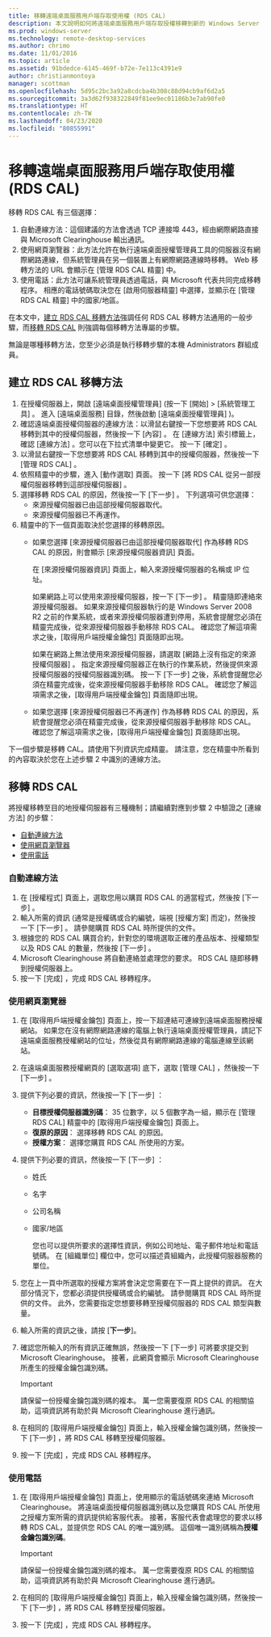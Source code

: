 ```yaml
---
title: 移轉遠端桌面服務用戶端存取使用權 (RDS CAL)
description: 本文說明如何將遠端桌面服務用戶端存取授權移轉到新的 Windows Server 2016 授權伺服器。
ms.prod: windows-server
ms.technology: remote-desktop-services
ms.author: chrimo
ms.date: 11/01/2016
ms.topic: article
ms.assetid: 91bdedce-6145-469f-b72e-7e113c4391e9
author: christianmontoya
manager: scottman
ms.openlocfilehash: 5d95c2bc3a92a8cdcba4b308c88d94cb9af6d2a5
ms.sourcegitcommit: 3a3d62f938322849f81ee9ec01186b3e7ab90fe0
ms.translationtype: HT
ms.contentlocale: zh-TW
ms.lasthandoff: 04/23/2020
ms.locfileid: "80855991"
---
```

# <a name="migrate-your-remote-desktop-services-client-access-licenses-rds-cals"></a>移轉遠端桌面服務用戶端存取使用權 (RDS CAL)

移轉 RDS CAL 有三個選擇：
1. 自動連線方法：這個建議的方法會透過 TCP 連接埠 443，經由網際網路直接與 Microsoft Clearinghouse 輸出通訊。  
2. 使用網頁瀏覽器：此方法允許在執行遠端桌面授權管理員工具的伺服器沒有網際網路連線，但系統管理員在另一個裝置上有網際網路連線時移轉。 Web 移轉方法的 URL 會顯示在 [管理 RDS CAL 精靈] 中。 
3. 使用電話：此方法可讓系統管理員透過電話，與 Microsoft 代表共同完成移轉程序。 相應的電話號碼取決您在 [啟用伺服器精靈] 中選擇，並顯示在 [管理 RDS CAL 精靈] 中的國家/地區。

在本文中，[建立 RDS CAL 移轉方法](#establish-rds-cal-migration-method)強調任何 RDS CAL 移轉方法通用的一般步驟，而[移轉 RDS CAL](#migrate-rds-cals) 則強調每個移轉方法專屬的步驟。

無論是哪種移轉方法，您至少必須是執行移轉步驟的本機 Administrators 群組成員。

## <a name="establish-rds-cal-migration-method"></a>建立 RDS CAL 移轉方法

1. 在授權伺服器上，開啟 [遠端桌面授權管理員]  (按一下 [開始] > [系統管理工具]  。 進入 [遠端桌面服務]  目錄，然後啟動 [遠端桌面授權管理員]  )。
2. 確認遠端桌面授權伺服器的連線方法：以滑鼠右鍵按一下您想要將 RDS CAL 移轉到其中的授權伺服器，然後按一下 [內容]  。 在 [連線方法]  索引標籤上，確認 [連線方法]  。您可以在下拉式清單中變更它。 按一下 [確定]  。
3. 以滑鼠右鍵按一下您想要將 RDS CAL 移轉到其中的授權伺服器，然後按一下 [管理 RDS CAL]  。
4. 依照精靈中的步驟，進入 [動作選取]  頁面。 按一下 [將 RDS CAL 從另一部授權伺服器移轉到這部授權伺服器]  。
6. 選擇移轉 RDS CAL 的原因，然後按一下 [下一步]  。 下列選項可供您選擇：
    - 來源授權伺服器已由這部授權伺服器取代。
    - 來源授權伺服器已不再運作。
7. 精靈中的下一個頁面取決於您選擇的移轉原因。
    - 如果您選擇 [來源授權伺服器已由這部授權伺服器取代]  作為移轉 RDS CAL 的原因，則會顯示 [來源授權伺服器資訊]  頁面。
    
       在 [來源授權伺服器資訊] 頁面上，輸入來源授權伺服器的名稱或 IP 位址。

       如果網路上可以使用來源授權伺服器，按一下 [下一步]  。 精靈隨即連絡來源授權伺服器。 如果來源授權伺服器執行的是 Windows Server 2008 R2 之前的作業系統，或者來源授權伺服器遭到停用，系統會提醒您必須在精靈完成後，從來源授權伺服器手動移除 RDS CAL。 確認您了解這項需求之後，[取得用戶端授權金鑰包]  頁面隨即出現。

       如果在網路上無法使用來源授權伺服器，請選取 [網路上沒有指定的來源授權伺服器]  。 指定來源授權伺服器正在執行的作業系統，然後提供來源授權伺服器的授權伺服器識別碼。 按一下 [下一步]  之後，系統會提醒您必須在精靈完成後，從來源授權伺服器手動移除 RDS CAL。 確認您了解這項需求之後，[取得用戶端授權金鑰包]  頁面隨即出現。

    - 如果您選擇 [來源授權伺服器已不再運作]  作為移轉 RDS CAL 的原因，系統會提醒您必須在精靈完成後，從來源授權伺服器手動移除 RDS CAL。 確認您了解這項需求之後，[取得用戶端授權金鑰包]  頁面隨即出現。

下一個步驟是移轉 CAL。請使用下列資訊完成精靈。 請注意，您在精靈中所看到的內容取決於您在上述步驟 2 中識別的連線方法。

## <a name="migrate-rds-cals"></a>移轉 RDS CAL

將授權移轉至目的地授權伺服器有三種機制；請繼續對應到步驟 2 中驗證之 [連線方法]  的步驟：
  - [自動連線方法](#automatic-connection-method)
  - [使用網頁瀏覽器](#using-a-web-browser)
  - [使用電話](#using-a-telephone)

### <a name="automatic-connection-method"></a>自動連線方法

1. 在 [授權程式]  頁面上，選取您用以購買 RDS CAL 的適當程式，然後按 [下一步]  。
2. 輸入所需的資訊 (通常是授權碼或合約編號，端視 [授權方案]  而定)，然後按一下 [下一步]  。 請參閱購買 RDS CAL 時所提供的文件。
4. 根據您的 RDS CAL 購買合約，針對您的環境選取正確的產品版本、授權類型以及 RDS CAL 的數量，然後按 [下一步]  。
5. Microsoft Clearinghouse 將自動連絡並處理您的要求。 RDS CAL 隨即移轉到授權伺服器上。
6. 按一下 [完成]  ，完成 RDS CAL 移轉程序。

### <a name="using-a-web-browser"></a>使用網頁瀏覽器
1. 在 [取得用戶端授權金鑰包]  頁面上，按一下超連結可連線到遠端桌面服務授權網站。
   如果您在沒有網際網路連線的電腦上執行遠端桌面授權管理員，請記下遠端桌面服務授權網站的位址，然後從具有網際網路連線的電腦連線至該網站。 
2. 在遠端桌面服務授權網頁的 [選取選項]  底下，選取 [管理 CAL]  ，然後按一下 [下一步]  。
3. 提供下列必要的資訊，然後按一下 [下一步]  ：
    - **目標授權伺服器識別碼**： 35 位數字，以 5 個數字為一組，顯示在 [管理 RDS CAL] 精靈中的 [取得用戶端授權金鑰包]  頁面上。
    - **復原的原因**： 選擇移轉 RDS CAL 的原因。
    - **授權方案**： 選擇您購買 RDS CAL 所使用的方案。
4. 提供下列必要的資訊，然後按一下 [下一步]  ：
   - 姓氏
   - 名字
   - 公司名稱
   - 國家/地區

     您也可以提供所要求的選擇性資訊，例如公司地址、電子郵件地址和電話號碼。 在 [組織單位] 欄位中，您可以描述貴組織內，此授權伺服器服務的單位。

5. 您在上一頁中所選取的授權方案將會決定您需要在下一頁上提供的資訊。 在大部分情況下，您都必須提供授權碼或合約編號。 請參閱購買 RDS CAL 時所提供的文件。 此外，您需要指定您想要移轉至授權伺服器的 RDS CAL 類型與數量。
6. 輸入所需的資訊之後，請按 [**下一步**]。
7. 確認您所輸入的所有資訊正確無誤，然後按一下 [下一步]  可將要求提交到 Microsoft Clearinghouse。 接著，此網頁會顯示 Microsoft Clearinghouse 所產生的授權金鑰包識別碼。

   > [!IMPORTANT] 
   > 請保留一份授權金鑰包識別碼的複本。 萬一您需要復原 RDS CAL 的相關協助，這項資訊將有助於與 Microsoft Clearinghouse 進行通訊。

8. 在相同的 [取得用戶端授權金鑰包]  頁面上，輸入授權金鑰包識別碼，然後按一下 [下一步]  ，將 RDS CAL 移轉至授權伺服器。
9. 按一下 [完成]  ，完成 RDS CAL 移轉程序。

### <a name="using-a-telephone"></a>使用電話
1. 在 [取得用戶端授權金鑰包]  頁面上，使用顯示的電話號碼來連絡 Microsoft Clearinghouse。 將遠端桌面授權伺服器識別碼以及您購買 RDS CAL 所使用之授權方案所需的資訊提供給客服代表。 接著，客服代表會處理您的要求以移轉 RDS CAL，並提供您 RDS CAL 的唯一識別碼。 這個唯一識別碼稱為**授權金鑰包識別碼**。

   > [!IMPORTANT]
   > 請保留一份授權金鑰包識別碼的複本。 萬一您需要復原 RDS CAL 的相關協助，這項資訊將有助於與 Microsoft Clearinghouse 進行通訊。

2. 在相同的 [取得用戶端授權金鑰包]  頁面上，輸入授權金鑰包識別碼，然後按一下 [下一步]  ，將 RDS CAL 移轉至授權伺服器。
3. 按一下 [完成]  ，完成 RDS CAL 移轉程序。
